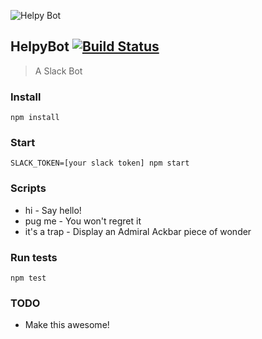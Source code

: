 ![Helpy Bot](http://i.imgur.com/7NptCgF.png)

## HelpyBot [![Build Status](https://travis-ci.org/akenn/helpybot.svg?branch=master)](https://travis-ci.org/akenn/helpybot)

> A Slack Bot

### Install

```
npm install
```

### Start

```
SLACK_TOKEN=[your slack token] npm start
```

### Scripts

- hi - Say hello!
- pug me - You won't regret it
- it's a trap - Display an Admiral Ackbar piece of wonder

### Run tests

```
npm test
```

### TODO

- Make this awesome!
